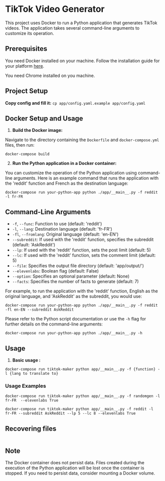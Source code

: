 # TikTok Video Generator

This project uses Docker to run a Python application that generates TikTok videos. The application takes several command-line arguments to customize its operation.

## Prerequisites

You need Docker installed on your machine. Follow the installation guide for your platform [here](https://docs.docker.com/get-docker/).

You need Chrome installed on you machine.

## Project Setup

**Copy config and fill it:**
`cp app/config.yaml.example app/config.yaml`


## Docker Setup and Usage

1. **Build the Docker image:**

Navigate to the directory containing the `Dockerfile` and `docker-compose.yml` files, then run:

```shell
docker-compose build
```

2. **Run the Python application in a Docker container:**

You can customize the operation of the Python application using command-line arguments. Here is an example command that runs the application with the 'reddit' function and French as the destination language:

```shell
docker-compose run your-python-app python ./app/__main__.py -f reddit -l fr-FR
```


## Command-Line Arguments

- `-f`, `--func`: Function to use (default: 'reddit')
- `-l`, `--lang`: Destination language (default: 'fr-FR')
- `-fl`, `--fromlang`: Original language (default: 'en-EN')
- `--subreddit`: If used with the 'reddit' function, specifies the subreddit (default: 'AskReddit')
- `--lp`: If used with the 'reddit' function, sets the post limit (default: 5)
- `--lc`: If used with the 'reddit' function, sets the comment limit (default: 5)
- `--file`: Specifies the output file directory (default: 'app/output/')
- `--elevenlabs`: Boolean flag (default: False)
- `--option`: Specifies an optional parameter (default: None)
- `--facts`: Specifies the number of facts to generate (default: 7)

For example, to run the application with the 'reddit' function, English as the original language, and 'AskReddit' as the subreddit, you would use:

```shell
docker-compose run your-python-app python ./app/__main__.py -f reddit -fl en-EN --subreddit AskReddit
```

Please refer to the Python script documentation or use the `-h` flag for further details on the command-line arguments:

```shell
docker-compose run your-python-app python ./app/__main__.py -h
```

## Usage

1. **Basic usage :**
```shell
docker-compose run tiktok-maker python app/__main__.py -f {function} -l {lang to translate to}
```

### Usage Examples
```shell
docker-compose run tiktok-maker python app/__main__.py -f randomgen -l fr-FR  --elevenlabs True 
```
```shell
docker-compose run tiktok-maker python app/__main__.py -f reddit -l fr-FR --subreddit AskReddit --lp 5 --lc 8 --elevenlabs True
```

## Recovering files
```shell

```

## Note

The Docker container does not persist data. Files created during the execution of the Python application will be lost once the container is stopped. If you need to persist data, consider mounting a Docker volume.
